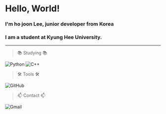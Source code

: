 Hello, World!
=============
### I'm ho joon Lee, junior developer from Korea

### I am a student at Kyung Hee University.

---------

>📚 Studying 📚

![Python](https://img.shields.io/badge/python-3670A0?style=for-the-badge&logo=python&logoColor=ffdd54) ![C++](https://img.shields.io/badge/c++-%2300599C.svg?style=for-the-badge&logo=c%2B%2B&logoColor=white)


>🛠 Tools 🛠

![GitHub](https://img.shields.io/badge/github-%23121011.svg?style=for-the-badge&logo=github&logoColor=white)


>📫 Contact 📫

![Gmail](https://img.shields.io/badge/qwe4229093@gmail.com-D14836?style=for-the-badge&logo=gmail&logoColor=white)


<!--
**monolail/monolail** is a ✨ _special_ ✨ repository because its `README.md` (this file) appears on your GitHub profile.

Here are some ideas to get you started:

- 🔭 I’m currently working on ...
- 🌱 I’m currently learning ...
- 👯 I’m looking to collaborate on ...
- 🤔 I’m looking for help with ...
- 💬 Ask me about ...
- 📫 How to reach me: ...
- 😄 Pronouns: ...
- ⚡ Fun fact: ...
-->
